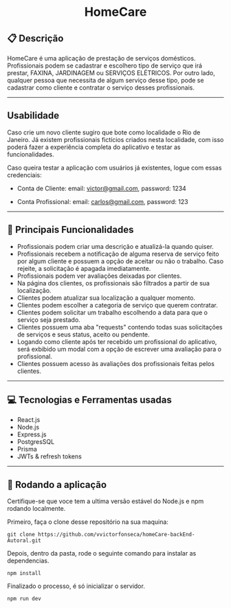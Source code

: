 # <p align = "center"> HomeCare </p>

##  :clipboard: Descrição

HomeCare é uma aplicação de prestação de serviços domésticos. Profissionais podem se cadastrar e escolhero tipo de serviço que irá prestar, FAXINA, JARDINAGEM ou SERVIÇOS ELÉTRICOS. Por outro lado, qualquer pessoa que necessita de algum serviço desse tipo, pode se cadastrar como cliente e contratar o serviço desses profissionais.

***
## Usabilidade

Caso crie um novo cliente sugiro que bote como localidade o Rio de Janeiro. Já existem profissionais fictícios criados nesta localidade, com isso poderá fazer a experiência completa do aplicativo e testar as funcionalidades.

Caso queira testar a aplicação com usuários já existentes, logue com essas credenciais:
- Conta de Cliente:
email: victor@gmail.com,
password: 1234

- Conta Profissional:
email: carlos@gmail.com,
password: 123

***
##  :hammer: Principais Funcionalidades

- Profissionais podem criar uma descrição e atualizá-la quando quiser.
- Profissionais recebem a notificação de alguma reserva de serviço feito por algum cliente e possuem a opção de aceitar ou não o trabalho. Caso rejeite, a solicitação é apagada imediatamente.
- Profissionais podem ver avaliações deixadas por clientes.
- Na página dos clientes, os profissionais são filtrados a partir de sua localização.
- Clientes podem atualizar sua localização a qualquer momento.
- Clientes podem escolher a categoria de serviço que querem contratar.
- Clientes podem solicitar um trabalho escolhendo a data para que o serviço seja prestado.
- Clientes possuem uma aba "requests" contendo todas suas solicitações de serviços e seus status, aceito ou pendente.
- Logando como cliente após ter recebido um profissional do aplicativo, será exbibido um modal com a opção de escrever uma avaliação para o profissional.
- Clientes possuem acesso às avaliações dos profissionais feitas pelos clientes.

***

## :computer:	 Tecnologias e Ferramentas usadas

- React.js
- Node.js
- Express.js
- PostgresSQL
- Prisma
- JWTs & refresh tokens

***
## 🏁 Rodando a aplicação

Certifique-se que voce tem a ultima versão estável do Node.js e npm rodando localmente.

Primeiro, faça o clone desse repositório na sua maquina:

```
git clone https://github.com/vvictorfonseca/homeCare-backEnd-Autoral.git
```

Depois, dentro da pasta, rode o seguinte comando para instalar as dependencias.

```
npm install
```

Finalizado o processo, é só inicializar o servidor.
```
npm run dev
```
